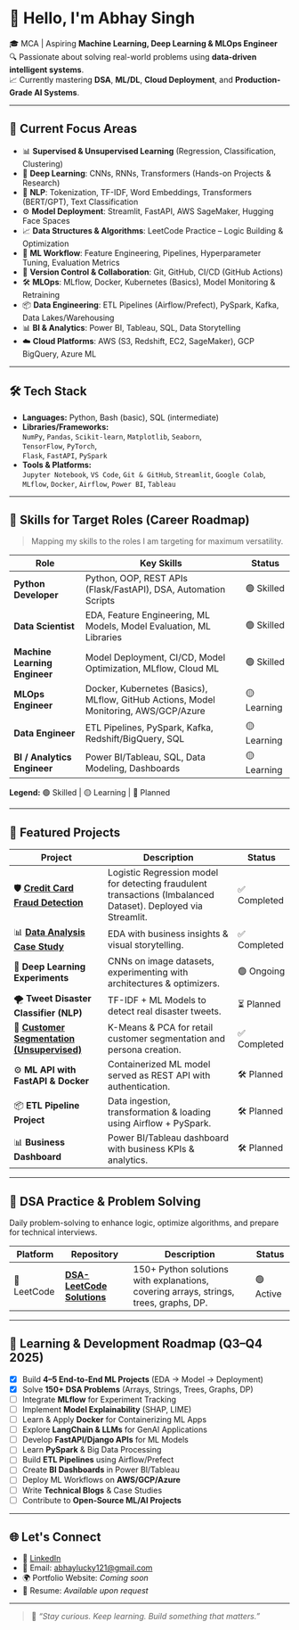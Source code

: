 # 👋 Hello, I'm Abhay Singh

🎓 MCA | Aspiring **Machine Learning, Deep Learning & MLOps Engineer**  
🔍 Passionate about solving real-world problems using **data-driven intelligent systems**.  
📈 Currently mastering **DSA**, **ML/DL**, **Cloud Deployment**, and **Production-Grade AI Systems**.

---

## 🚀 Current Focus Areas

- 📊 **Supervised & Unsupervised Learning** (Regression, Classification, Clustering)
- 🧠 **Deep Learning**: CNNs, RNNs, Transformers (Hands-on Projects & Research)
- 💬 **NLP**: Tokenization, TF-IDF, Word Embeddings, Transformers (BERT/GPT), Text Classification
- ⚙️ **Model Deployment**: Streamlit, FastAPI, AWS SageMaker, Hugging Face Spaces
- 📈 **Data Structures & Algorithms**: LeetCode Practice – Logic Building & Optimization
- 🧪 **ML Workflow**: Feature Engineering, Pipelines, Hyperparameter Tuning, Evaluation Metrics
- 🔄 **Version Control & Collaboration**: Git, GitHub, CI/CD (GitHub Actions)
- 🛠️ **MLOps**: MLflow, Docker, Kubernetes (Basics), Model Monitoring & Retraining
- 📦 **Data Engineering**: ETL Pipelines (Airflow/Prefect), PySpark, Kafka, Data Lakes/Warehousing
- 📊 **BI & Analytics**: Power BI, Tableau, SQL, Data Storytelling
- ☁️ **Cloud Platforms**: AWS (S3, Redshift, EC2, SageMaker), GCP BigQuery, Azure ML

---

## 🛠️ Tech Stack

- **Languages:** Python, Bash (basic), SQL (intermediate)  
- **Libraries/Frameworks:**  
  `NumPy`, `Pandas`, `Scikit-learn`, `Matplotlib`, `Seaborn`,  
  `TensorFlow`, `PyTorch`,  
  `Flask`, `FastAPI`, `PySpark`  
- **Tools & Platforms:**  
  `Jupyter Notebook`, `VS Code`, `Git & GitHub`, `Streamlit`, `Google Colab`,  
  `MLflow`, `Docker`, `Airflow`, `Power BI`, `Tableau`

---

## 🎯 Skills for Target Roles (Career Roadmap)

> Mapping my skills to the roles I am targeting for maximum versatility.

| Role | Key Skills | Status |
|------|------------|--------|
| **Python Developer** | Python, OOP, REST APIs (Flask/FastAPI), DSA, Automation Scripts | 🟢 Skilled |
| **Data Scientist** | EDA, Feature Engineering, ML Models, Model Evaluation, ML Libraries | 🟢 Skilled |
| **Machine Learning Engineer** | Model Deployment, CI/CD, Model Optimization, MLflow, Cloud ML | 🟢 Skilled |
| **MLOps Engineer** | Docker, Kubernetes (Basics), MLflow, GitHub Actions, Model Monitoring, AWS/GCP/Azure | 🟡 Learning |
| **Data Engineer** | ETL Pipelines, PySpark, Kafka, Redshift/BigQuery, SQL | 🟡 Learning |
| **BI / Analytics Engineer** | Power BI/Tableau, SQL, Data Modeling, Dashboards | 🟡 Learning |

**Legend:** 🟢 Skilled | 🟡 Learning | 🔴 Planned

---

## 📂 Featured Projects

| Project | Description | Status |
|--------|-------------|--------|
| 🛡️ [**Credit Card Fraud Detection**](https://github.com/AbhaySingh-ml/Project_1_Credit-Card-Fraud-Detection-System) | Logistic Regression model for detecting fraudulent transactions (Imbalanced Dataset). Deployed via Streamlit. | ✅ Completed |
| 📊 [**Data Analysis Case Study**](https://github.com/AbhaySingh-ml/House-Prices_Advancced-regression-Techniques) | EDA with business insights & visual storytelling. | ✅ Completed |
| 🧠 **Deep Learning Experiments** | CNNs on image datasets, experimenting with architectures & optimizers. | 🟢 Ongoing |
| 🌪️ **Tweet Disaster Classifier (NLP)** | TF-IDF + ML Models to detect real disaster tweets. | ⏳ Planned |
| 🧮 [**Customer Segmentation (Unsupervised)**](https://github.com/AbhaySingh-ml/Project-2-Customer-Segmentation-Using-K-Means-Clustering-for-Targeted-Marketing) | K-Means & PCA for retail customer segmentation and persona creation. | ✅ Completed |
| ⚙️ **ML API with FastAPI & Docker** | Containerized ML model served as REST API with authentication. | 🛠️ Planned |
| 📦 **ETL Pipeline Project** | Data ingestion, transformation & loading using Airflow + PySpark. | 🛠️ Planned |
| 📊 **Business Dashboard** | Power BI/Tableau dashboard with business KPIs & analytics. | 🛠️ Planned |

---

## 📘 DSA Practice & Problem Solving

Daily problem-solving to enhance logic, optimize algorithms, and prepare for technical interviews.

| Platform | Repository | Description | Status |
|----------|------------|-------------|--------|
| 🔷 LeetCode | [**DSA-LeetCode Solutions**](https://github.com/AbhaySingh-ml/leetcode-solutions) | 150+ Python solutions with explanations, covering arrays, strings, trees, graphs, DP. | 🟢 Active |

---

## 🧭 Learning & Development Roadmap (Q3–Q4 2025)

- [x] Build **4–5 End-to-End ML Projects** (EDA → Model → Deployment)
- [x] Solve **150+ DSA Problems** (Arrays, Strings, Trees, Graphs, DP)
- [ ] Integrate **MLflow** for Experiment Tracking
- [ ] Implement **Model Explainability** (SHAP, LIME)
- [ ] Learn & Apply **Docker** for Containerizing ML Apps
- [ ] Explore **LangChain & LLMs** for GenAI Applications
- [ ] Develop **FastAPI/Django APIs** for ML Models
- [ ] Learn **PySpark** & Big Data Processing
- [ ] Build **ETL Pipelines** using Airflow/Prefect
- [ ] Create **BI Dashboards** in Power BI/Tableau
- [ ] Deploy ML Workflows on **AWS/GCP/Azure**
- [ ] Write **Technical Blogs** & Case Studies
- [ ] Contribute to **Open-Source ML/AI Projects**

---

## 🌐 Let's Connect

- 📇 [LinkedIn](https://www.linkedin.com/in/abhay-singh-1694b221b/)  
- 📧 Email: abhaylucky121@gmail.com  
- 🌍 Portfolio Website: *Coming soon*  
- 💼 Resume: *Available upon request*

---

> 🧠 *“Stay curious. Keep learning. Build something that matters.”*







